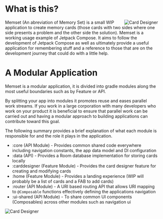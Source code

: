 # What is this?
<img align="right" src="https://github.com/fluxtah/memset/blob/master/gfx/screenshot-01.png" alt="Card Designer" />Memset (An abreviation of Memory Set) is a small WIP application to create memory cards (those cards with two sides where one side presents a problem and the other side the solution).  Memset is a working usage example of Jetpack Compose. It aims to follow the development of Jetpack Compose as well as ultimately provide a useful application for remembering stuff and a reference to those that are on the development journey that could do with a little help.

# A Modular Application
Memset is a modular application, it is divided into gradle modules along the most useful boundaries such as by Feature or API.

By splitting your app into modules it promotes reuse and eases parallel work streams. If you work in a large corporation with many developers who work on your product it is beneficial to ensure that parallel work can be carried out and having a modular approach to building applications can contribute toward this goal.

The following summary provides a brief explanation of what each module is responsible for and the role it plays in the application.

* :core (API Module) - Provides common shared code everywhere including navigation constants, the app data model and DI configuration
* :data (API) - Provides a Room database implementation for storing cards locally
* :carddesigner (Feature Module) - Provides the card designer feature for creating and modifying cards
* :home (Feature Module) - Provides a landing experience (WIP will probably be a list of cards and a FAB to add cards)
* :router (API Module) - A URI based routing API that allows URI mapping to `@Composable` functions effectively defining the applications navigation
* :ui-shared (API Module) - To share common UI components (Composables) across other modules such as navigation ui

<img align="left" src="https://github.com/fluxtah/memset/blob/master/gfx/screenshot-01.png" alt="Card Designer" />
